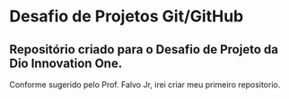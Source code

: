 # Desafio de Projetos Git/GitHub
## Repositório criado para o Desafio de Projeto da Dio Innovation One.

Conforme sugerido pelo Prof. Falvo Jr, irei criar meu primeiro repositorio.
